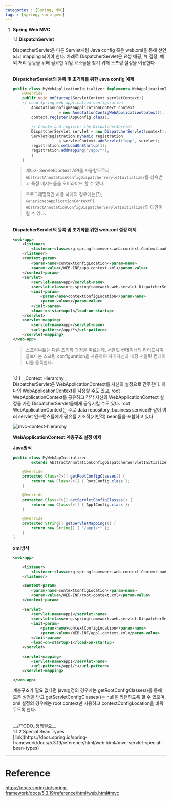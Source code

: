 ```yaml
---
categories : [Spring, MVC]
tags : [spring, springmvc]
---
```


1. __Spring Web MVC__



    1.1 __DispatchServlet__

    DispatcherServlet은 다른 Servlet처럼 Java config 혹은 web.xml을 통해 선언되고 mapping 되어야 한다.
    차례로 DispatcherServlet은 요청 매핑, 뷰 결정, 예외 처리 등등을 위해 필요한 위임 요소들을 찾기 위해 스프링 설정을 이용한다.

    <br>__DispatcherServlet의 등록 및 초기화를 위한 Java config 예제__

    ```java
    public class MyWebApplicationInitializer implements WebApplicationInitializer{
        @Override
        public void onStartup(ServletContext servletContext){
        // Load Spring web application configuration
            AnnotationConfigWebApplicationContext context 
                        = new AnnotationConfigWebApplicationContext();
            context.register(AppConfig.class);
            
            // Create and register the DispatcherServlet
            DispatcherServlet servlet = new DispatcherServlet(context);
            ServletRegistration.Dynamic registration 
                        = servletContext.addServlet("app", servlet);
            registration.setLoadOnStartup(1);
            registration.addMapping("/app/*");
            }
        }
    ```


    > 게다가 ServletContext API를 사용함으로써, `AbstractAnnotationConfigDispatcherServletInitializer`를 상속받고 특정 메서드들을 오버라이드 할 수 있다.

    > 프로그래밍적인 사용 사례의 경우에는(?), `GenericWebApplicationContext`이 `AbstractAnnotationConfigDispatcherServletInitializer`의 대안이 될 수 있다.


    <br>__DispatcherServlet의 등록 및 초기화를 위한 web.xml 설정 예제__

    ```xml
    <web-app>
        <listener>
            <listener-class>org.springframework.web.context.ContextLoaderListener</listener-class>
        </listener>
        <context-param>
            <param-name>contextConfigLocation</param-name>
            <param-value>/WEB-INF/app-context.xml</param-value>
        </context-param>    
        <servlet>
            <servlet-name>app</servlet-name>
            <servlet-class>org.springframework.web.servlet.DispatcherServlet</servlet-class>
            <init-param>
                <param-name>contextConfigLocation</param-name>
                <param-value></param-value>
            </init-param>
            <load-on-startup>1</load-on-startup>
        </servlet>
        <servlet-mapping>
            <servlet-name>app</servlet-name>
            <url-pattern>/app/*</url-pattern>
        </servlet-mapping>
    </web-app>
    ```


    > 스프링부트는 다른 초기화 과정을 따르는데, 
    서블릿 컨테이너의 라이프사이클보다는 스프링 configuration을 사용하여 자기자신과 내장 서블릿 컨테이너를 등록한다. 
   
   <br>
    1.1.1  __Context Hierarchy__
    <br>DispatcherServlet은 WebApplicationContext를 자신의 설정으로 간주한다. 
    하나의 WebApplicationContext를 사용할 수도 있고, root WebApplicationContext를 공유하고 각각 자신의 WebApplicationContext 설정을 가진 DispatcherServlet들에게 공유시킬 수도 있다.
    root WebApplicationContext는 주로 data repository, business service와 같이 여러 servlet 인스턴스들에게 공유될 기초적(기반적) bean들을 포함하고 있다.

    ![mvc-context-hierarchy](../../assets/img/mvc-context-hierarchy.png)

    __WebApplicationContext 계층구조 설정 예제__

    __Java방식__
    ```java
    public class MyWebAppInitializer 
            extends AbstractAnnotationConfigDispatcherServletInitializer {

        @Override
        protected Class<?>[] getRootConfigClasses() {
            return new Class<?>[] { RootConfig.class };
        }

        @Override
        protected Class<?>[] getServletConfigClasses() {
            return new Class<?>[] { App1Config.class };
        }

        @Override
        protected String[] getServletMappings() {
            return new String[] { "/app1/*" };
        }
    }
    ```

    __xml방식__
    ```xml
    <web-app>

        <listener>
            <listener-class>org.springframework.web.context.ContextLoaderListener</listener-class>
        </listener>

        <context-param>
            <param-name>contextConfigLocation</param-name>
            <param-value>/WEB-INF/root-context.xml</param-value>
        </context-param>

        <servlet>
            <servlet-name>app1</servlet-name>
            <servlet-class>org.springframework.web.servlet.DispatcherServlet</servlet-class>
            <init-param>
                <param-name>contextConfigLocation</param-name>
                <param-value>/WEB-INF/app1-context.xml</param-value>
            </init-param>
            <load-on-startup>1</load-on-startup>
        </servlet>

        <servlet-mapping>
            <servlet-name>app1</servlet-name>
            <url-pattern>/app1/*</url-pattern>
        </servlet-mapping>

    </web-app>
    ```

    계층구조가 필요 없다면
    java설정의 경우에는 getRootConfigClasses()를 통해 모든 설정을 받고 getServletConfigClasses()는 null을 리턴하도록 할 수 있으며, 
    xml 설정의 경우에는 root context만 사용하고 contextConfigLocation을 비워두도록 한다.

    <br>
    __//TODO..정리필요__
    <br>
    1.1.2 Special Bean Types
    <br>[link](https://docs.spring.io/spring-framework/docs/5.3.19/reference/html/web.html#mvc-servlet-special-bean-types) 
    

* * *
# Reference

<https://docs.spring.io/spring-framework/docs/5.3.19/reference/html/web.html#mvc>